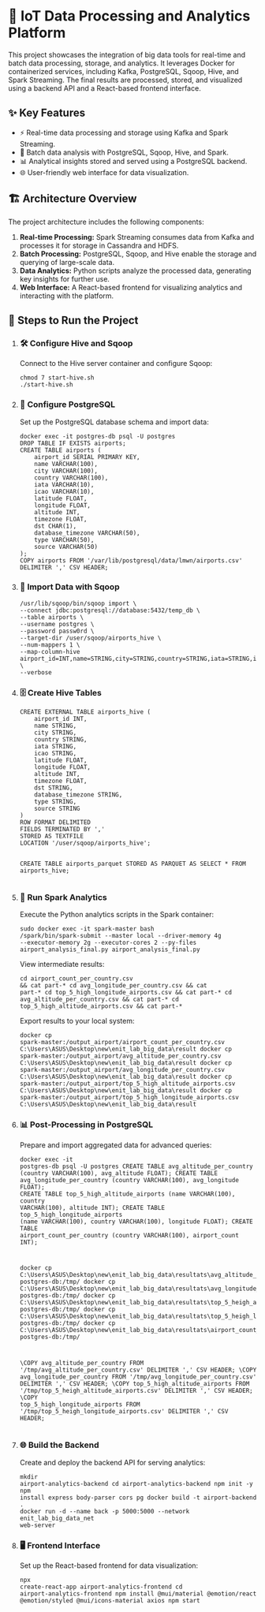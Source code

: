<h1>📡 IoT Data Processing and Analytics Platform</h1>
<p>This project showcases the integration of big data tools for real-time and batch data processing, storage, and analytics. It leverages Docker for containerized services, including Kafka, PostgreSQL, Sqoop, Hive, and Spark Streaming. The final results are processed, stored, and visualized using a backend API and a React-based frontend interface.</p>

<h2>✨ Key Features</h2>
<ul>
    <li>⚡ Real-time data processing and storage using Kafka and Spark Streaming.</li>
    <li>🔄 Batch data analysis with PostgreSQL, Sqoop, Hive, and Spark.</li>
    <li>📊 Analytical insights stored and served using a PostgreSQL backend.</li>
    <li>🌐 User-friendly web interface for data visualization.</li>
</ul>

<h2>🏗️ Architecture Overview</h2>
<p>The project architecture includes the following components:</p>
<ol>
    <li>
        <strong>Real-time Processing:</strong> Spark Streaming consumes data from Kafka and processes it for storage in Cassandra and HDFS.
    </li>
    <li>
        <strong>Batch Processing:</strong> PostgreSQL, Sqoop, and Hive enable the storage and querying of large-scale data.
    </li>
    <li>
        <strong>Data Analytics:</strong> Python scripts analyze the processed data, generating key insights for further use.
    </li>
    <li>
        <strong>Web Interface:</strong> A React-based frontend for visualizing analytics and interacting with the platform.
    </li>
</ol>

<h2>🚀 Steps to Run the Project</h2>
<ol>
    <li>
        <h3>🛠️ Configure Hive and Sqoop</h3>
        <p>Connect to the Hive server container and configure Sqoop:</p>
        <pre><code>chmod 7 start-hive.sh
./start-hive.sh</code></pre>
    </li>
    <li>
        <h3>💽 Configure PostgreSQL</h3>
        <p>Set up the PostgreSQL database schema and import data:</p>
        <pre><code>docker exec -it postgres-db psql -U postgres
DROP TABLE IF EXISTS airports;
CREATE TABLE airports (
    airport_id SERIAL PRIMARY KEY,
    name VARCHAR(100),
    city VARCHAR(100),
    country VARCHAR(100),
    iata VARCHAR(10),
    icao VARCHAR(10),
    latitude FLOAT,
    longitude FLOAT,
    altitude INT,
    timezone FLOAT,
    dst CHAR(1),
    database_timezone VARCHAR(50),
    type VARCHAR(50),
    source VARCHAR(50)
);
COPY airports FROM '/var/lib/postgresql/data/lmwn/airports.csv' DELIMITER ',' CSV HEADER;</code></pre>
    </li>
    <li>
        <h3>🔄 Import Data with Sqoop</h3>
        <pre><code>/usr/lib/sqoop/bin/sqoop import \
--connect jdbc:postgresql://database:5432/temp_db \
--table airports \
--username postgres \
--password passw0rd \
--target-dir /user/sqoop/airports_hive \
--num-mappers 1 \
--map-column-hive airport_id=INT,name=STRING,city=STRING,country=STRING,iata=STRING,icao=STRING,latitude=FLOAT,longitude=FLOAT,altitude=INT,timezone=FLOAT,dst=STRING,database_timezone=STRING,type=STRING,source=STRING \
--verbose</code></pre>
    </li>
    <li>
        <h3>🗄️ Create Hive Tables</h3>
        <pre><code>CREATE EXTERNAL TABLE airports_hive (
    airport_id INT, 
    name STRING, 
    city STRING, 
    country STRING, 
    iata STRING, 
    icao STRING, 
    latitude FLOAT, 
    longitude FLOAT, 
    altitude INT, 
    timezone FLOAT, 
    dst STRING, 
    database_timezone STRING, 
    type STRING, 
    source STRING
)
ROW FORMAT DELIMITED
FIELDS TERMINATED BY ',' 
STORED AS TEXTFILE
LOCATION '/user/sqoop/airports_hive';

CREATE TABLE airports_parquet STORED AS PARQUET AS SELECT * FROM airports_hive;</code></pre>
    </li>
    <li>
        <h3>🐍 Run Spark Analytics</h3>
        <p>Execute the Python analytics scripts in the Spark container:</p>
        <pre><code>sudo docker exec -it spark-master bash
/spark/bin/spark-submit --master local --driver-memory 4g --executor-memory 2g --executor-cores 2 --py-files airport_analysis_final.py airport_analysis_final.py</code></pre>
        <p>View intermediate results:</p>
        <pre><code>cd airport_count_per_country.csv && cat part-*
cd avg_longitude_per_country.csv && cat part-*
cd top_5_high_longitude_airports.csv && cat part-*
cd avg_altitude_per_country.csv && cat part-*
cd top_5_high_altitude_airports.csv && cat part-*</code></pre>
        <p>Export results to your local system:</p>
        <pre><code>docker cp spark-master:/output_airport/airport_count_per_country.csv C:\Users\ASUS\Desktop\new\enit_lab_big_data\result
docker cp spark-master:/output_airport/avg_altitude_per_country.csv C:\Users\ASUS\Desktop\new\enit_lab_big_data\result
docker cp spark-master:/output_airport/avg_longitude_per_country.csv C:\Users\ASUS\Desktop\new\enit_lab_big_data\result
docker cp spark-master:/output_airport/top_5_high_altitude_airports.csv C:\Users\ASUS\Desktop\new\enit_lab_big_data\result
docker cp spark-master:/output_airport/top_5_high_longitude_airports.csv C:\Users\ASUS\Desktop\new\enit_lab_big_data\result</code></pre>
    </li>
    <li>
        <h3>📊 Post-Processing in PostgreSQL</h3>
        <p>Prepare and import aggregated data for advanced queries:</p>
        <pre><code>docker exec -it postgres-db psql -U postgres
CREATE TABLE avg_altitude_per_country (country VARCHAR(100), avg_altitude FLOAT);
CREATE TABLE avg_longitude_per_country (country VARCHAR(100), avg_longitude FLOAT);
CREATE TABLE top_5_high_altitude_airports (name VARCHAR(100), country VARCHAR(100), altitude INT);
CREATE TABLE top_5_high_longitude_airports (name VARCHAR(100), country VARCHAR(100), longitude FLOAT);
CREATE TABLE airport_count_per_country (country VARCHAR(100), airport_count INT);

docker cp C:\Users\ASUS\Desktop\new\enit_lab_big_data\resultats\avg_altitude_per_country.csv postgres-db:/tmp/
docker cp C:\Users\ASUS\Desktop\new\enit_lab_big_data\resultats\avg_longitude_per_country.csv postgres-db:/tmp/
docker cp C:\Users\ASUS\Desktop\new\enit_lab_big_data\resultats\top_5_heigh_altitude_airports.csv postgres-db:/tmp/
docker cp C:\Users\ASUS\Desktop\new\enit_lab_big_data\resultats\top_5_heigh_longitude_airports.csv postgres-db:/tmp/
docker cp C:\Users\ASUS\Desktop\new\enit_lab_big_data\resultats\airport_count_per_country.csv postgres-db:/tmp/

\COPY avg_altitude_per_country FROM '/tmp/avg_altitude_per_country.csv' DELIMITER ',' CSV HEADER;
\COPY avg_longitude_per_country FROM '/tmp/avg_longitude_per_country.csv' DELIMITER ',' CSV HEADER;
\COPY top_5_high_altitude_airports FROM '/tmp/top_5_heigh_altitude_airports.csv' DELIMITER ',' CSV HEADER;
\COPY top_5_high_longitude_airports FROM '/tmp/top_5_heigh_longitude_airports.csv' DELIMITER ',' CSV HEADER;</code></pre>
    </li>
    <li>
        <h3>🌐 Build the Backend</h3>
        <p>Create and deploy the backend API for serving analytics:</p>
        <pre><code>mkdir airport-analytics-backend
cd airport-analytics-backend
npm init -y
npm install express body-parser cors pg
docker build -t airport-backend .
docker run -d --name back -p 5000:5000 --network enit_lab_big_data_net web-server</code></pre>
    </li>
    <li>
        <h3>🖥️ Frontend Interface</h3>
        <p>Set up the React-based frontend for data visualization:</p>
        <pre><code>npx create-react-app airport-analytics-frontend
cd airport-analytics-frontend
npm install @mui/material @emotion/react @emotion/styled @mui/icons-material axios
npm start</code></pre>
    </li>
</ol>
